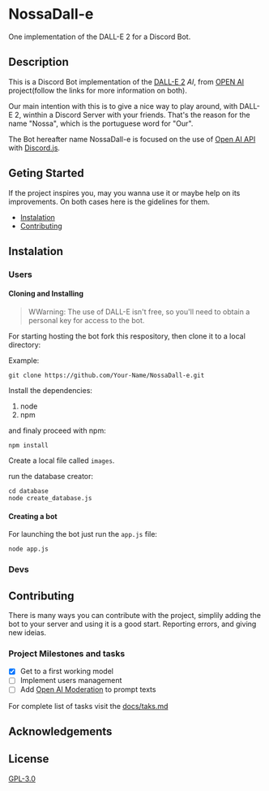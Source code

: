 # NossaDall-e
One implementation of the DALL-E 2 for a Discord Bot.

## Description

This is a Discord Bot implementation of the [DALL-E 2](https://openai.com/dall-e-2/) _AI_, from [OPEN AI](https://openai.com/)
project(follow the links for more information on both).

Our main intention with this is to give a nice way to play around, with DALL-E 2, winthin a Discord Server with your friends.
That's the reason for the name "Nossa", which is the portuguese word for "Our".

The Bot hereafter name NossaDall-e is focused on the use of [Open AI API](https://openai.com/api/) with [Discord.js](https://discord.js.org/#/).

## Geting Started

If the project inspires you, may you wanna use it or maybe help on its improvements. On both cases here is the gidelines for
them.

- [Instalation](#Instalation)
- [Contributing](#Contributing)

## Instalation

### Users

#### Cloning and Installing

> WWarning: The use of DALL-E isn't free, so you'll need to obtain a personal key for access to the bot.

For starting hosting the bot fork this respository, then clone it to a local directory:

Example:

    git clone https://github.com/Your-Name/NossaDall-e.git

Install the dependencies:

1. node
2. npm

and finaly proceed with npm:

    npm install

Create a local file called `images`.

run the database creator:

    cd database
    node create_database.js

#### Creating a bot

For launching the bot just run the `app.js` file:

    node app.js

### Devs

## Contributing

There is many ways you can contribute with the project, simplily adding the bot to your server and using it is a
good start. Reporting errors, and giving new ideias.

### Project Milestones and tasks

- [x] Get to a first working model
- [ ] Implement users management
- [ ] Add [Open AI Moderation](https://beta.openai.com/docs/guides/moderation/overview) to prompt texts

For complete list of tasks visit the [docs/taks.md](docs/tasks.md)

## Acknowledgements

## License
[GPL-3.0](LICENSE)
